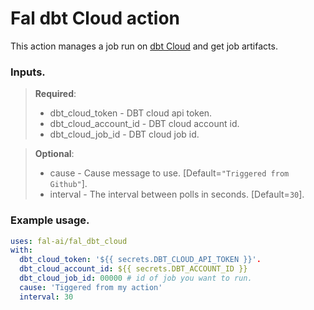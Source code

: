 # Fal dbt Cloud action

This action manages a job run on [dbt Cloud](https://cloud.getdbt.com) and get job artifacts.

### Inputs.
  > **Required**:
  > - dbt_cloud_token - DBT cloud api token.
  > - dbt_cloud_account_id - DBT cloud account id.
  > - dbt_cloud_job_id - DBT cloud job id.
  
  > **Optional**:
  > - cause - Cause message to use. [Default=`"Triggered from Github"`].
  > - interval - The interval between polls in seconds. [Default=`30`].

### Example usage.
```yaml
uses: fal-ai/fal_dbt_cloud
with:
  dbt_cloud_token: '${{ secrets.DBT_CLOUD_API_TOKEN }}'.
  dbt_cloud_account_id: ${{ secrets.DBT_ACCOUNT_ID }}
  dbt_cloud_job_id: 00000 # id of job you want to run.
  cause: 'Tiggered from my action'
  interval: 30
```
